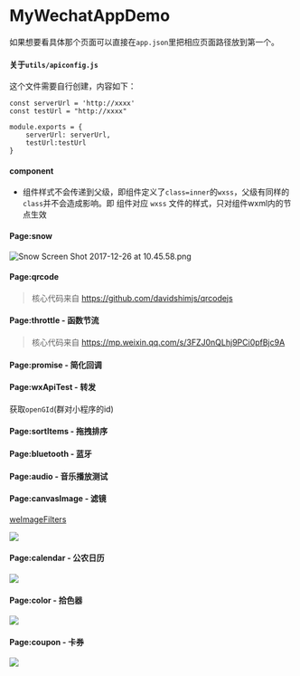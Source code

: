 # MyWechatAppDemo

如果想要看具体那个页面可以直接在`app.json`里把相应页面路径放到第一个。

#### 关于`utils/apiconfig.js`

这个文件需要自行创建，内容如下：

```
const serverUrl = 'http://xxxx'
const testUrl = "http://xxxx"

module.exports = {
    serverUrl: serverUrl,
    testUrl:testUrl
} 
```

#### component

* 组件样式不会传递到父级，即组件定义了`class=inner`的`wxss`，父级有同样的`class`并不会造成影响。即 组件对应 `wxss` 文件的样式，只对组件wxml内的节点生效


#### Page:snow

![Snow Screen Shot 2017-12-26 at 10.45.58.png](http://upload-images.jianshu.io/upload_images/2158535-bb2d3cdcbaa723f9.png?imageMogr2/auto-orient/strip%7CimageView2/2/w/300)


#### Page:qrcode

> 核心代码来自 https://github.com/davidshimjs/qrcodejs


#### Page:throttle - 函数节流

> 核心代码来自 https://mp.weixin.qq.com/s/3FZJ0nQLhj9PCi0pfBjc9A

#### Page:promise - 简化回调


#### Page:wxApiTest - 转发

获取`openGId`(群对小程序的id)

#### Page:sortItems - 拖拽排序

#### Page:bluetooth - 蓝牙

#### Page:audio - 音乐播放测试

#### Page:canvasImage - 滤镜

[weImageFilters](https://github.com/tomfriwel/weImageFilters)

![](https://camo.githubusercontent.com/a6ff3b7e9df80a4126b6dcee4133631daaa686db/68747470733a2f2f75706c6f61642d696d616765732e6a69616e7368752e696f2f75706c6f61645f696d616765732f323135383533352d323035613766313061316634316264612e6a7065673f696d6167654d6f6772322f6175746f2d6f7269656e742f7374726970253743696d61676556696577322f322f772f333735)


#### Page:calendar - 公农日历

![](https://upload-images.jianshu.io/upload_images/2158535-0d889c9cb18ca1a8.png?imageMogr2/auto-orient/strip%7CimageView2/2/w/375)

#### Page:color - 拾色器

![](https://upload-images.jianshu.io/upload_images/2158535-36174e426000b9f3.png?imageMogr2/auto-orient/strip%7CimageView2/2/w/375)

#### Page:coupon - 卡券

![](https://upload-images.jianshu.io/upload_images/2158535-0224ba56413dc521.png?imageMogr2/auto-orient/strip%7CimageView2/2/w/375)